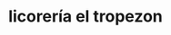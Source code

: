 ---
title: "licorería el tropezon"
url: /puerto-la-cruz/licoreria-el-tropezon/
shop: Spirituosen
---